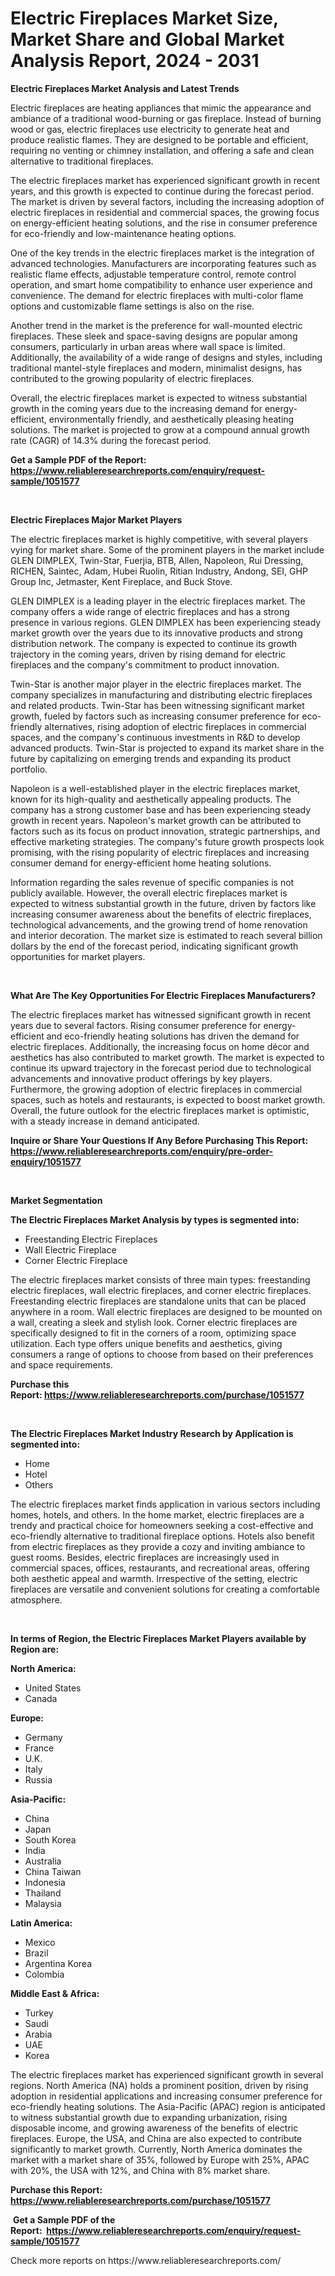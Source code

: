 <p><h1>Electric Fireplaces Market Size, Market Share and Global Market Analysis Report, 2024 - 2031</h1></p><p><strong>Electric Fireplaces Market Analysis and Latest Trends</strong></p>
<p><p>Electric fireplaces are heating appliances that mimic the appearance and ambiance of a traditional wood-burning or gas fireplace. Instead of burning wood or gas, electric fireplaces use electricity to generate heat and produce realistic flames. They are designed to be portable and efficient, requiring no venting or chimney installation, and offering a safe and clean alternative to traditional fireplaces.</p><p>The electric fireplaces market has experienced significant growth in recent years, and this growth is expected to continue during the forecast period. The market is driven by several factors, including the increasing adoption of electric fireplaces in residential and commercial spaces, the growing focus on energy-efficient heating solutions, and the rise in consumer preference for eco-friendly and low-maintenance heating options.</p><p>One of the key trends in the electric fireplaces market is the integration of advanced technologies. Manufacturers are incorporating features such as realistic flame effects, adjustable temperature control, remote control operation, and smart home compatibility to enhance user experience and convenience. The demand for electric fireplaces with multi-color flame options and customizable flame settings is also on the rise.</p><p>Another trend in the market is the preference for wall-mounted electric fireplaces. These sleek and space-saving designs are popular among consumers, particularly in urban areas where wall space is limited. Additionally, the availability of a wide range of designs and styles, including traditional mantel-style fireplaces and modern, minimalist designs, has contributed to the growing popularity of electric fireplaces.</p><p>Overall, the electric fireplaces market is expected to witness substantial growth in the coming years due to the increasing demand for energy-efficient, environmentally friendly, and aesthetically pleasing heating solutions. The market is projected to grow at a compound annual growth rate (CAGR) of 14.3% during the forecast period.</p></p>
<p><strong>Get a Sample PDF of the Report:&nbsp; <a href="https://www.reliableresearchreports.com/enquiry/request-sample/1051577">https://www.reliableresearchreports.com/enquiry/request-sample/1051577</a></strong></p>
<p>&nbsp;</p>
<p><strong>Electric Fireplaces Major Market Players</strong></p>
<p><p>The electric fireplaces market is highly competitive, with several players vying for market share. Some of the prominent players in the market include GLEN DIMPLEX, Twin-Star, Fuerjia, BTB, Allen, Napoleon, Rui Dressing, RICHEN, Saintec, Adam, Hubei Ruolin, Ritian Industry, Andong, SEI, GHP Group Inc, Jetmaster, Kent Fireplace, and Buck Stove.</p><p>GLEN DIMPLEX is a leading player in the electric fireplaces market. The company offers a wide range of electric fireplaces and has a strong presence in various regions. GLEN DIMPLEX has been experiencing steady market growth over the years due to its innovative products and strong distribution network. The company is expected to continue its growth trajectory in the coming years, driven by rising demand for electric fireplaces and the company's commitment to product innovation.</p><p>Twin-Star is another major player in the electric fireplaces market. The company specializes in manufacturing and distributing electric fireplaces and related products. Twin-Star has been witnessing significant market growth, fueled by factors such as increasing consumer preference for eco-friendly alternatives, rising adoption of electric fireplaces in commercial spaces, and the company's continuous investments in R&D to develop advanced products. Twin-Star is projected to expand its market share in the future by capitalizing on emerging trends and expanding its product portfolio.</p><p>Napoleon is a well-established player in the electric fireplaces market, known for its high-quality and aesthetically appealing products. The company has a strong customer base and has been experiencing steady growth in recent years. Napoleon's market growth can be attributed to factors such as its focus on product innovation, strategic partnerships, and effective marketing strategies. The company's future growth prospects look promising, with the rising popularity of electric fireplaces and increasing consumer demand for energy-efficient home heating solutions.</p><p>Information regarding the sales revenue of specific companies is not publicly available. However, the overall electric fireplaces market is expected to witness substantial growth in the future, driven by factors like increasing consumer awareness about the benefits of electric fireplaces, technological advancements, and the growing trend of home renovation and interior decoration. The market size is estimated to reach several billion dollars by the end of the forecast period, indicating significant growth opportunities for market players.</p></p>
<p>&nbsp;</p>
<p><strong>What Are The Key Opportunities For Electric Fireplaces Manufacturers?</strong></p>
<p><p>The electric fireplaces market has witnessed significant growth in recent years due to several factors. Rising consumer preference for energy-efficient and eco-friendly heating solutions has driven the demand for electric fireplaces. Additionally, the increasing focus on home décor and aesthetics has also contributed to market growth. The market is expected to continue its upward trajectory in the forecast period due to technological advancements and innovative product offerings by key players. Furthermore, the growing adoption of electric fireplaces in commercial spaces, such as hotels and restaurants, is expected to boost market growth. Overall, the future outlook for the electric fireplaces market is optimistic, with a steady increase in demand anticipated.</p></p>
<p><strong>Inquire or Share Your Questions If Any Before Purchasing This Report: <a href="https://www.reliableresearchreports.com/enquiry/pre-order-enquiry/1051577">https://www.reliableresearchreports.com/enquiry/pre-order-enquiry/1051577</a></strong></p>
<p>&nbsp;</p>
<p><strong>Market Segmentation</strong></p>
<p><strong>The Electric Fireplaces Market Analysis by types is segmented into:</strong></p>
<p><ul><li>Freestanding Electric Fireplaces</li><li>Wall Electric Fireplace</li><li>Corner Electric Fireplace</li></ul></p>
<p><p>The electric fireplaces market consists of three main types: freestanding electric fireplaces, wall electric fireplaces, and corner electric fireplaces. Freestanding electric fireplaces are standalone units that can be placed anywhere in a room. Wall electric fireplaces are designed to be mounted on a wall, creating a sleek and stylish look. Corner electric fireplaces are specifically designed to fit in the corners of a room, optimizing space utilization. Each type offers unique benefits and aesthetics, giving consumers a range of options to choose from based on their preferences and space requirements.</p></p>
<p><strong>Purchase this Report:&nbsp;<a href="https://www.reliableresearchreports.com/purchase/1051577">https://www.reliableresearchreports.com/purchase/1051577</a></strong></p>
<p>&nbsp;</p>
<p><strong>The Electric Fireplaces Market Industry Research by Application is segmented into:</strong></p>
<p><ul><li>Home</li><li>Hotel</li><li>Others</li></ul></p>
<p><p>The electric fireplaces market finds application in various sectors including homes, hotels, and others. In the home market, electric fireplaces are a trendy and practical choice for homeowners seeking a cost-effective and eco-friendly alternative to traditional fireplace options. Hotels also benefit from electric fireplaces as they provide a cozy and inviting ambiance to guest rooms. Besides, electric fireplaces are increasingly used in commercial spaces, offices, restaurants, and recreational areas, offering both aesthetic appeal and warmth. Irrespective of the setting, electric fireplaces are versatile and convenient solutions for creating a comfortable atmosphere.</p></p>
<p>&nbsp;</p>
<p><strong>In terms of Region, the Electric Fireplaces Market Players available by Region are:</strong></p>
<p>
    <p> <strong> North America: </strong>
        <ul>
            <li>United States</li>
            <li>Canada</li>
        </ul>
        </p> 
    <p> <strong> Europe: </strong>
        <ul>
            <li>Germany</li>
            <li>France</li>
            <li>U.K.</li>
            <li>Italy</li>
            <li>Russia</li>
        </ul>
        </p> 
    <p> <strong> Asia-Pacific: </strong>
        <ul>
            <li>China</li>
            <li>Japan</li>
            <li>South Korea</li>
            <li>India</li>
            <li>Australia</li>
            <li>China Taiwan</li>
            <li>Indonesia</li>
            <li>Thailand</li>
            <li>Malaysia</li>
        </ul>
        </p> 
    <p> <strong> Latin America: </strong>
        <ul>
            <li>Mexico</li>
            <li>Brazil</li>
            <li>Argentina Korea</li>
            <li>Colombia</li>
        </ul>
        </p> 
    <p> <strong> Middle East & Africa: </strong>
        <ul>
            <li>Turkey</li>
            <li>Saudi</li>
            <li>Arabia</li>
            <li>UAE</li>
            <li>Korea</li>
        </ul>
    </p>
    </p>
<p><p>The electric fireplaces market has experienced significant growth in several regions. North America (NA) holds a prominent position, driven by rising adoption in residential applications and increasing consumer preference for eco-friendly heating solutions. The Asia-Pacific (APAC) region is anticipated to witness substantial growth due to expanding urbanization, rising disposable income, and growing awareness of the benefits of electric fireplaces. Europe, the USA, and China are also expected to contribute significantly to market growth. Currently, North America dominates the market with a market share of 35%, followed by Europe with 25%, APAC with 20%, the USA with 12%, and China with 8% market share.</p></p>
<p><strong>Purchase this Report: <a href="https://www.reliableresearchreports.com/purchase/1051577">https://www.reliableresearchreports.com/purchase/1051577</a></strong></p>
<p>&nbsp;<strong>Get a Sample PDF of the Report:&nbsp;&nbsp;<a href="https://www.reliableresearchreports.com/enquiry/request-sample/1051577">https://www.reliableresearchreports.com/enquiry/request-sample/1051577</a></strong></p>
<p><strong></strong></p>
<p>Check more reports on https://www.reliableresearchreports.com/</p>